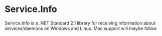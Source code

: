 # Service.Info
Service.Info is a .NET Standard 2.1 library for receiving information about services/daemons on Windows and Linux. Mac support will maybe follow
